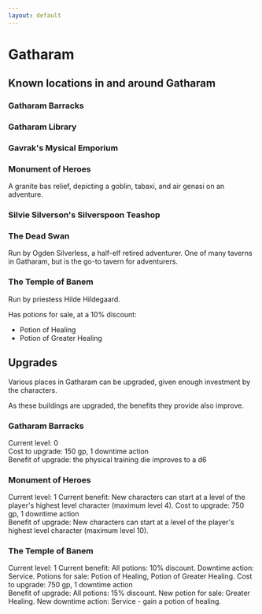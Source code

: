 ```yaml
---
layout: default
---
```


# Gatharam

## Known locations in and around Gatharam

### Gatharam Barracks

### Gatharam Library

### Gavrak's Mysical Emporium

### Monument of Heroes

A granite bas relief, depicting a goblin, tabaxi, and air genasi on an adventure.

### Silvie Silverson's Silverspoon Teashop

### The Dead Swan

Run by Ogden Silverless, a half-elf retired adventurer. One of many taverns in Gatharam, but is the go-to tavern for adventurers.

### The Temple of Banem

Run by priestess Hilde Hildegaard.

Has potions for sale, at a 10% discount:
- Potion of Healing
- Potion of Greater Healing

## Upgrades

Various places in Gatharam can be upgraded, given enough investment by the characters. 

As these buildings are upgraded, the benefits they provide also improve.

### Gatharam Barracks

Current level: 0  
Cost to upgrade: 150 gp, 1 downtime action  
Benefit of upgrade: the physical training die improves to a d6

### Monument of Heroes

Current level: 1 
Current benefit: New characters can start at a level of the player's highest level character (maximum level 4). 
Cost to upgrade: 750 gp, 1 downtime action  
Benefit of upgrade: New characters can start at a level of the player's highest level character (maximum level 10).

### The Temple of Banem

Current level: 1
Current benefit: All potions: 10% discount. Downtime action: Service. Potions for sale: Potion of Healing, Potion of Greater Healing.
Cost to upgrade: 750 gp, 1 downtime action  
Benefit of upgrade: All potions: 15% discount. New potion for sale: Greater Healing. New downtime action: Service - gain a potion of healing.

